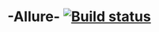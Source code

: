# -Allure- [![Build status](https://ci.appveyor.com/api/projects/status/jyrbbn6hjcr5fq94/branch/master?svg=true)](https://ci.appveyor.com/project/Victoria159/allure/branch/master)
